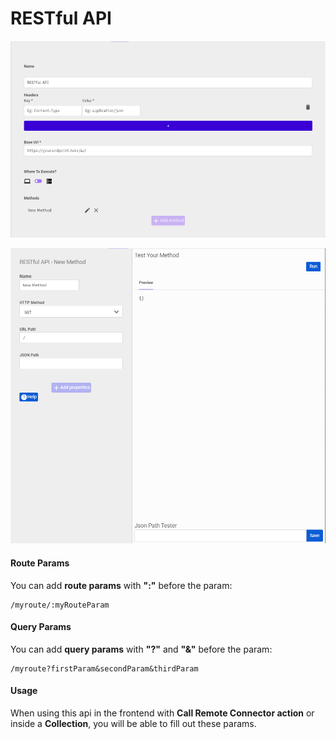 # RESTful API

#### 



![Configuration](.gitbook/assets/screenshot_from_2021-04-26_16-07-22.png)

![Queries](.gitbook/assets/image%20%2818%29%20%281%29%20%281%29.png)

#### Route Params

You can add **route params** with **":"** before the param:

```text
/myroute/:myRouteParam
```

#### Query Params

You can add **query params** with **"?"** and **"&"** before the param:

```text
/myroute?firstParam&secondParam&thirdParam
```

#### Usage

When using this api in the frontend with **Call Remote Connector action** or inside a **Collection**, you will be able to fill out these params.

